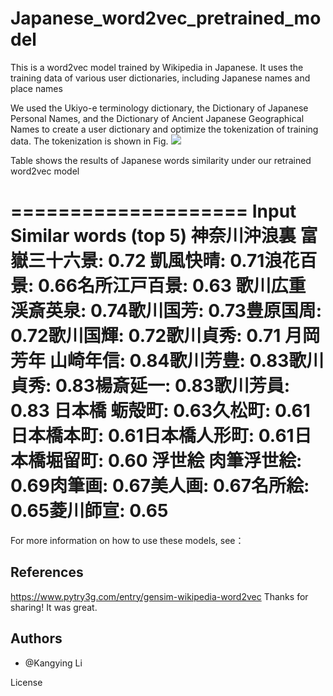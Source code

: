 # Japanese_word2vec_pretrained_model
This is a word2vec model trained by Wikipedia in Japanese. It uses the training data of various user dictionaries, including Japanese names and place names



We used the Ukiyo-e terminology dictionary, the Dictionary of Japanese Personal Names, and the Dictionary of Ancient Japanese Geographical Names to create a user dictionary and optimize the tokenization of training data. 
The tokenization is shown in Fig.
![](tokenization.png)

Table shows the results of Japanese words similarity under our retrained word2vec model

====================
Input	Similar words (top 5)
神奈川沖浪裏	富嶽三十六景: 0.72 凱風快晴: 0.71浪花百景: 0.66名所江戸百景: 0.63
歌川広重	渓斎英泉: 0.74歌川国芳: 0.73豊原国周: 0.72歌川国輝: 0.72歌川貞秀: 0.71
月岡芳年	山崎年信: 0.84歌川芳豊: 0.83歌川貞秀: 0.83楊斎延一: 0.83歌川芳員: 0.83
日本橋	蛎殻町: 0.63久松町: 0.61日本橋本町: 0.61日本橋人形町: 0.61日本橋堀留町: 0.60
浮世絵	肉筆浮世絵: 0.69肉筆画: 0.67美人画: 0.67名所絵: 0.65菱川師宣: 0.65
===================
For more information on how to use these models, see：

References
----------
https://www.pytry3g.com/entry/gensim-wikipedia-word2vec
Thanks for sharing! It was great. 


Authors
-------

- @Kangying Li 


License
